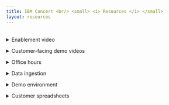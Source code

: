```yaml
---
title: IBM Concert <br/> <small> <i> Resources </i> </small>
layout: resources
---
```


<span id="top"></span>

<br/>

<details markdown="1">

<summary>Enablement video</summary>

Click <a href="https://ibm.box.com/s/y9x9n4bafsgtnaxadr513uttrpk0yafi" target="_blank" rel="noreferrer">here</a> to access the end-to-end demo video in Box.

<inline-notification text="Box tends to have poor resolution when streaming videos. For better results, download the video."></inline-notification>

<video width="500" height="250" controls>
  <source src="videos/Concert-104-Demo.mp4" type="video/mp4">
Your browser does not support the video tag.
</video>

<br/>

</details>

<p/>

<details markdown="1">

<summary>Customer-facing demo videos</summary>

<inline-notification text="If you want a custom version of this video (such as a video for vulnerability and compliance), let us know."></inline-notification>

| **Use case** | **Video** |
| :--- | :--- |
| **Software composition** | Click <a href="https://ibm.box.com/s/y9x9n4bafsgtnaxadr513uttrpk0yafi" target="_blank" rel="noreferrer">here</a> to access the video in Box. <br/><br/> <video width="500" height="250" controls> <source src="videos/Concert-104-Demo.mp4" type="video/mp4"> Your browser does not support the video tag. </video> |
| **Vulnerability** | Click <a href="https://ibm.box.com/s/y9x9n4bafsgtnaxadr513uttrpk0yafi" target="_blank" rel="noreferrer">here</a> to access the video in Box. <br/><br/> <video width="500" height="250" controls> <source src="videos/Concert-104-Demo.mp4" type="video/mp4"> Your browser does not support the video tag. </video> |
| **Compliance** | Click <a href="https://ibm.box.com/s/y9x9n4bafsgtnaxadr513uttrpk0yafi" target="_blank" rel="noreferrer">here</a> to access the video in Box. <br/><br/> <video width="500" height="250" controls> <source src="videos/Concert-104-Demo.mp4" type="video/mp4"> Your browser does not support the video tag. </video> |
| **Certificates** | Click <a href="https://ibm.box.com/s/y9x9n4bafsgtnaxadr513uttrpk0yafi" target="_blank" rel="noreferrer">here</a> to access the video in Box. <br/><br/> <video width="500" height="250" controls> <source src="videos/Concert-104-Demo.mp4" type="video/mp4"> Your browser does not support the video tag. </video> |
| **Resilience** | Click <a href="https://ibm.box.com/s/y9x9n4bafsgtnaxadr513uttrpk0yafi" target="_blank" rel="noreferrer">here</a> to access the video in Box. <br/><br/> <video width="500" height="250" controls> <source src="videos/Concert-104-Demo.mp4" type="video/mp4"> Your browser does not support the video tag. </video> |
| **Infrastructure insights** | Click <a href="https://ibm.box.com/s/y9x9n4bafsgtnaxadr513uttrpk0yafi" target="_blank" rel="noreferrer">here</a> to access the video in Box. <br/><br/> <video width="500" height="250" controls> <source src="videos/Concert-104-Demo.mp4" type="video/mp4"> Your browser does not support the video tag. </video> |
| **Inventory** | Click <a href="https://ibm.box.com/s/y9x9n4bafsgtnaxadr513uttrpk0yafi" target="_blank" rel="noreferrer">here</a> to access the video in Box. <br/><br/> <video width="500" height="250" controls> <source src="videos/Concert-104-Demo.mp4" type="video/mp4"> Your browser does not support the video tag. </video> |
| **Workflows** | Click <a href="https://ibm.box.com/s/y9x9n4bafsgtnaxadr513uttrpk0yafi" target="_blank" rel="noreferrer">here</a> to access the video in Box. <br/><br/> <video width="500" height="250" controls> <source src="videos/Concert-104-Demo.mp4" type="video/mp4"> Your browser does not support the video tag. </video> |

<br/>

</details>

<p/>

<details markdown="1">

<summary>Office hours</summary>

<br/>

Anybody can join any sessions, but we've created the following sessions to accommodate various time zones:

| **Regions** | **URL** |
| :--- | :--- |
| **Americas & Australia** <br/><br/> Monday 5:00-5:30 PM ET | Click <a href="https://ec.yourlearning.ibm.com/w3/event/10463907" target="_blank" rel="noreferrer">here</a> to register for the office hours. |
| **Asia & Europe** <br/><br/> Tuesday 9:00-9:30 AM GMT | Click <a href="https://ec.yourlearning.ibm.com/w3/event/10463907" target="_blank" rel="noreferrer">here</a> to register for the office hours. |

<br/>

Click <a href="https://ibm.box.com/s/d9pqfta1d986xh31vtjh2wnz00f081bm" target="_blank" rel="noreferrer">here</a> to access previous office hour recordings.

<br/>

</details>

<p/>

<details markdown="1">

<summary>Data ingestion</summary>

<br/>

| **Name** | **URL** |
| :--- | :--- |
| **Manual data ingestion** | Click <a href="https://ibm.github.io/platinum-demos/tech-sales-enablement-learning-to-ingest-data-into-ibm-concert-manual/pre-requisites" target="_blank" rel="noreferrer">here</a> <br/> |
| **Tekton pipeline data ingestion** | Click <a href="https://ibm.github.io/platinum-demos/tech-sales-enablement-learning-to-ingest-data-into-ibm-concert-pipeline/pre-requisites" target="_blank" rel="noreferrer">here</a> |
| **Customizing a customer's pipeline** | Click <a href="https://ibm.github.io/platinum-demos/tech-sales-enablement-customizing-customers-CICD-pipeline-for-ibm-concert/demo-instructions" target="_blank" rel="noreferrer">here</a> |
| **Jenkins pipeline data ingestion** | Click <a href="https://ibm.github.io/platinum-demos/tech-sales-enablement-learning-to-ingest-data-into-ibm-concert-jenkins-pipeline/pre-requisites" target="_blank" rel="noreferrer">here</a> |

<br/>

</details>

<p/>

<details markdown="1">

<summary>Demo environment</summary>

<inline-notification text="The URL will change. Come to this page in order to access the correct URL. <br/><br/> This is only for demos and internal work. This cannot be used for PoCs."></inline-notification>

| **Environment** | **URL** |
| :--- | :--- |
| **Red environment** | Click <a href="https://9.30.214.214:12443/#/" target="_blank" rel="noreferrer">here</a> <br/> <inline-notification text="Do not load the sample data, as it is already loaded."></inline-notification> |
| **Blue environment** | Click <a href="https://9.30.213.68:12443/" target="_blank" rel="noreferrer">here</a> <br/> <inline-notification text="Do not load the sample data, as it is already loaded."></inline-notification> |
| **TechZone images** | Click <a href="https://techzone.ibm.com/collection/tech-zone-certified-base-images/journey-watsonx" target="_blank" rel="noreferrer">here</a> |

<br/>

</details>

<p/>

<details markdown="1">

<summary>Customer spreadsheets</summary>

<br/>

| **Name** | **URL** |
| :--- | :--- |
| **Vulnerability PoV** | Click <a href="https://ibm.ent.box.com/s/y7gd01k4kxa3szw7fdetyp025thfnjvt" target="_blank" rel="noreferrer">here</a> |
| **Vulnerability ROI Calculator** | Click <a href="https://ibm.box.com/s/axxx4dlhtjshxueqxss5sly4xvz50f68" target="_blank" rel="noreferrer">here</a> <br/> |
| **Certificate ROI Calculator** | Click <a href="https://ibm.box.com/s/03hc23ea6n7oadactmi2ko9xnhixcmw5" target="_blank" rel="noreferrer">here</a> |

<br/>

</details>

<p/>